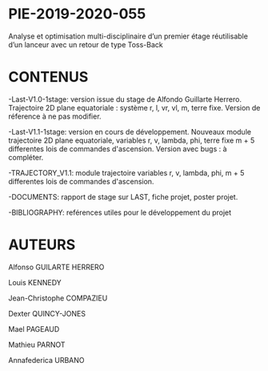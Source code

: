 # PIE-2019-2020-055
Analyse et optimisation multi-disciplinaire d’un premier étage réutilisable d’un lanceur avec un retour de type Toss-Back

# CONTENUS
-Last-V1.0-1stage: version issue du stage de Alfondo Guillarte Herrero. Trajectoire 2D plane equatoriale : système r, l, vr, vl, m, terre fixe. Version de réference à ne pas modifier.

-Last-V1.1-1stage: version en cours de développement. Nouveaux module trajectoire 2D plane equatoriale, variables r, v, lambda, phi, terre fixe m + 5 differentes lois de commandes d'ascension. Version avec bugs : à compléter.

-TRAJECTORY_V1.1: module trajectoire variables r, v, lambda, phi, m + 5 differentes lois de commandes d'ascension.

-DOCUMENTS: rapport de stage sur LAST, fiche projet, poster projet.

-BIBLIOGRAPHY: reférences utiles pour le développement du projet

# AUTEURS
Alfonso GUILARTE HERRERO 

Louis KENNEDY 

Jean-Christophe COMPAZIEU 

Dexter QUINCY-JONES 

Mael PAGEAUD 

Mathieu PARNOT 

Annafederica URBANO

